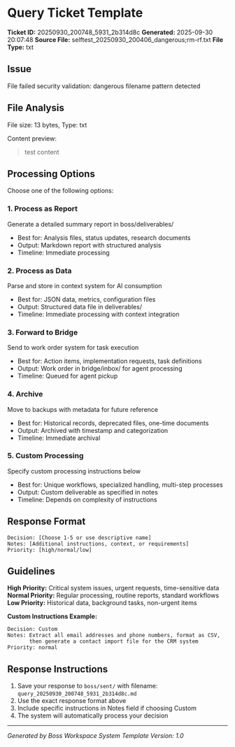 # Query Ticket Template

**Ticket ID:** 20250930_200748_5931_2b314d8c
**Generated:** 2025-09-30 20:07:48
**Source File:** selftest_20250930_200406_dangerous;rm-rf.txt
**File Type:** txt

## Issue
File failed security validation: dangerous filename pattern detected

## File Analysis
File size:       13 bytes, Type: txt

Content preview:
> test content

## Processing Options

Choose one of the following options:

### 1. Process as Report
Generate a detailed summary report in boss/deliverables/
- Best for: Analysis files, status updates, research documents
- Output: Markdown report with structured analysis
- Timeline: Immediate processing

### 2. Process as Data
Parse and store in context system for AI consumption
- Best for: JSON data, metrics, configuration files
- Output: Structured data file in deliverables/
- Timeline: Immediate processing with context integration

### 3. Forward to Bridge
Send to work order system for task execution
- Best for: Action items, implementation requests, task definitions
- Output: Work order in bridge/inbox/ for agent processing
- Timeline: Queued for agent pickup

### 4. Archive
Move to backups with metadata for future reference
- Best for: Historical records, deprecated files, one-time documents
- Output: Archived with timestamp and categorization
- Timeline: Immediate archival

### 5. Custom Processing
Specify custom processing instructions below
- Best for: Unique workflows, specialized handling, multi-step processes
- Output: Custom deliverable as specified in notes
- Timeline: Depends on complexity of instructions

## Response Format

```
Decision: [Choose 1-5 or use descriptive name]
Notes: [Additional instructions, context, or requirements]
Priority: [high/normal/low]
```

## Guidelines

**High Priority:** Critical system issues, urgent requests, time-sensitive data
**Normal Priority:** Regular processing, routine reports, standard workflows
**Low Priority:** Historical data, background tasks, non-urgent items

**Custom Instructions Example:**
```
Decision: Custom
Notes: Extract all email addresses and phone numbers, format as CSV,
       then generate a contact import file for the CRM system
Priority: normal
```

## Response Instructions

1. Save your response to `boss/sent/` with filename: `query_20250930_200748_5931_2b314d8c.md`
2. Use the exact response format above
3. Include specific instructions in Notes field if choosing Custom
4. The system will automatically process your decision

---
*Generated by Boss Workspace System*
*Template Version: 1.0*